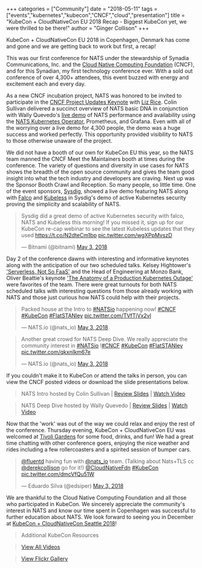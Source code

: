 +++
categories = ["Community"]
date = "2018-05-11"
tags = ["events","kubernetes","kubecon","CNCF","cloud","presentation"]
title = "KubeCon + CloudNativeCon EU 2018 Recap - Biggest KubeCon yet, we were thrilled to be there!"
author = "Ginger Collison"
+++

KubeCon + CloudNativeCon EU 2018 in Copenhagen, Denmark has come and gone and we are getting back to work but first, a recap!

This was our first conference for NATS under the stewardship of Synadia Communications, Inc. and the [Cloud Native Computing Foundation](https://cncf.io/) (CNCF), and for this Synadian, my first technology conference ever. With a sold out conference of over 4,300+ attendees, this event buzzed with energy and excitement each and every day.

As a new CNCF incubation project, NATS was honored to be invited to participate in the [CNCF Project Updates Keynote](https://www.youtube.com/watch?v=C1kwY0N4PUk) with [Liz Rice](https://twitter.com/lizrice). Colin Sullivan delivered a succinct overview of NATS basic DNA in conjunction with Wally Quevedo's [live demo](https://youtu.be/C1kwY0N4PUk?t=1292) of NATS performance and availability using the [NATS Kubernetes Operator](https://github.com/nats-io/nats-operator), Prometheus, and Grafana. Even with all of the worrying over a live demo for 4,300 people, the demo was a huge success and worked perfectly. This opportunity provided visibility to NATS to those otherwise unaware of the project.

We did not have a booth of our own for KubeCon EU this year, so the NATS team manned the CNCF Meet the Maintainers booth at times during the conference. The variety of questions and diversity in use cases for NATS shows the breadth of the open source community and gives the team good insight into what the tech industry and developers are craving. Next up was the Sponsor Booth Crawl and Reception. So many people, so little time. One of the event sponsors, [Sysdig](https://sysdig.com/), showed a live demo featuring NATS along with [Falco](https://sysdig.com/opensource/falco/) and [Kubeless](https://github.com/kubeless/kubeless) in Sysdig's demo of active Kubernetes security proving the simplicity and scalability of NATS.

<blockquote class="twitter-tweet" data-lang="en"><p lang="en" dir="ltr">Sysdig did a great demo of active Kubernetes security with falco, NATS and Kubeless this morning! If you missed it, sign up for our KubeCon re-cap webinar to see the latest Kubeless updates that they used <a href="https://t.co/N2dteCm1bp">https://t.co/N2dteCm1bp</a> <a href="https://t.co/wgXPpMvszD">pic.twitter.com/wgXPpMvszD</a></p>&mdash; Bitnami (@bitnami) <a href="https://twitter.com/bitnami/status/991967465138786304?ref_src=twsrc%5Etfw">May 3, 2018</a></blockquote>
<script async src="https://platform.twitter.com/widgets.js" charset="utf-8"></script>

Day 2 of the conference dawns with interesting and informative keynotes along with the anticipation of our two scheduled talks. Kelsey Hightower's ['Serverless, Not So FaaS'](https://www.youtube.com/watch?v=_1-5YFfJCqM) and the Head of Engineering at Monzo Bank, Oliver Beattie's keynote ['The Anatomy of a Production Kubernetes Outage'](https://www.youtube.com/watch?v=OUYTNywPk-s) were favorites of the team. There were great turnouts for both NATS scheduled talks with interesting questions from those already working with NATS and those just curious how NATS could help with their projects.

<blockquote class="twitter-tweet" data-lang="en"><p lang="en" dir="ltr">Packed house at the Intro to <a href="https://twitter.com/hashtag/NATSio?src=hash&amp;ref_src=twsrc%5Etfw">#NATSio</a> happening now! <a href="https://twitter.com/hashtag/CNCF?src=hash&amp;ref_src=twsrc%5Etfw">#CNCF</a> <a href="https://twitter.com/hashtag/KubeCon?src=hash&amp;ref_src=twsrc%5Etfw">#KubeCon</a> <a href="https://twitter.com/hashtag/FlatSTANley?src=hash&amp;ref_src=twsrc%5Etfw">#FlatSTANley</a> <a href="https://t.co/TVfTjVx2vl">pic.twitter.com/TVfTjVx2vl</a></p>&mdash; NATS.io (@nats_io) <a href="https://twitter.com/nats_io/status/992024316203143168?ref_src=twsrc%5Etfw">May 3, 2018</a></blockquote>
<script async src="https://platform.twitter.com/widgets.js" charset="utf-8"></script>


<blockquote class="twitter-tweet" data-lang="en"><p lang="en" dir="ltr">Another great crowd for NATS Deep Dive. We really appreciate the community interest in <a href="https://twitter.com/hashtag/NATSio?src=hash&amp;ref_src=twsrc%5Etfw">#NATSio</a> !<a href="https://twitter.com/hashtag/CNCF?src=hash&amp;ref_src=twsrc%5Etfw">#CNCF</a> <a href="https://twitter.com/hashtag/KubeCon?src=hash&amp;ref_src=twsrc%5Etfw">#KubeCon</a> <a href="https://twitter.com/hashtag/FlatSTANley?src=hash&amp;ref_src=twsrc%5Etfw">#FlatSTANley</a> <a href="https://t.co/qkxnIkm67e">pic.twitter.com/qkxnIkm67e</a></p>&mdash; NATS.io (@nats_io) <a href="https://twitter.com/nats_io/status/992058109790248960?ref_src=twsrc%5Etfw">May 3, 2018</a></blockquote>
<script async src="https://platform.twitter.com/widgets.js" charset="utf-8"></script>


If you couldn't make it to KubeCon or attend the talks in person, you can view the CNCF posted videos or download the slide presentations below.

> NATS Intro hosted by Colin Sullivan | [Review Slides](https://schd.ws/hosted_files/kccnceu18/e0/KubeCon%20EU%20NATS%20Intro%20v2.pdf) | [Watch Video](https://www.youtube.com/watch?v=Y9bDY_oE80w&t=1625s)

> NATS Deep Dive hosted by Wally Quevedo | [Review Slides](https://schd.ws/hosted_files/kccnceu18/e8/KubeCon%20EU%20-%20NATS%20Deep%20Dive.pdf) | [Watch Video](https://www.youtube.com/watch?v=MAKYz8oPRyw&t=4s)

Now that the 'work' was out of the way we could relax and enjoy the rest of the conference. Thursday evening, KubeCon + CloudNativeCon EU was welcomed at [Tivoli Gardens](https://www.tivoli.dk/) for some food, drinks, and fun! We had a great time chatting with other conference goers, enjoying the nice weather and rides including a few rollercoasters and a spirited session of bumper cars.


<blockquote class="twitter-tweet" data-lang="en"><p lang="en" dir="ltr"><a href="https://twitter.com/fluentd?ref_src=twsrc%5Etfw">@fluentd</a> having fun with <a href="https://twitter.com/nats_io?ref_src=twsrc%5Etfw">@nats_io</a> team. (Talking about Nats+TLS cc <a href="https://twitter.com/derekcollison?ref_src=twsrc%5Etfw">@derekcollison</a> go for it!) <a href="https://twitter.com/CloudNativeFdn?ref_src=twsrc%5Etfw">@CloudNativeFdn</a> <a href="https://twitter.com/hashtag/KubeCon?src=hash&amp;ref_src=twsrc%5Etfw">#KubeCon</a> <a href="https://t.co/dmcVfQu51W">pic.twitter.com/dmcVfQu51W</a></p>&mdash; Eduardo Silva (@edsiper) <a href="https://twitter.com/edsiper/status/992083494103846912?ref_src=twsrc%5Etfw">May 3, 2018</a></blockquote>
<script async src="https://platform.twitter.com/widgets.js" charset="utf-8"></script>

We are thankful to the Cloud Native Computing Foundation and all those who participated in KubeCon. We sincerely appreciate the community's interest in NATS and know our time spent in Copenhagen was successful to further education about NATS. We look forward to seeing you in December at [KubeCon + CloudNativeCon Seattle 2018](https://events.linuxfoundation.org/events/kubecon-cloudnativecon-north-america-2018/)!


> Additional KubeCon Resources

> [View All Videos](https://www.youtube.com/playlist?list=PLj6h78yzYM2N8GdbjmhVU65KYm_68qBmo)

> [View Flickr Gallery](https://www.flickr.com/photos/143247548@N03/sets/72157696369579365/with/40046937380/)